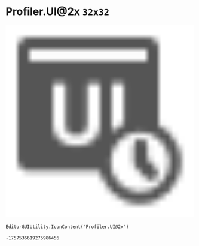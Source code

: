 # Profiler.UI@2x `32x32`
<img src="/img/Profiler.UI@2x.png" width=512 height=512>

``` CSharp
EditorGUIUtility.IconContent("Profiler.UI@2x")
```
```
-1757536619275986456
```
